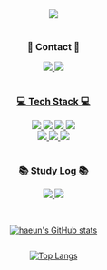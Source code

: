 <div align="center">

<img src="https://capsule-render.vercel.app/api?type=cylinder&color=black&height=120&section=header&text=haeun's%20git%20&fontSize=60&fontColor=ff87ca"/>
</br>
</br>

### 💓 Contact 💓 

<a href="https://www.instagram.com/hav_a_gr8_dae/"><img src="https://img.shields.io/badge/Instagram-black?labelColor=black?style=for-the-badge&logo=instagram&logoColor=pink">
<a href="mailto:eileen0228@naver.com"><img src="https://img.shields.io/badge/email-black?labelColor=black?style=for-the-badge&logo=mail.ru&logoColor=white">
</br>
</br>

### 💻 Tech Stack 💻

<img src="https://img.shields.io/badge/C++-black?labelColor=white?style=for-the-badge&logo=cplusplus&logoColor=blue">
<img src="https://img.shields.io/badge/Python-black?labelColor=whitestyle=for-the-badge&logo=python&logoColor=lightpurple">
<img src="https://img.shields.io/badge/JavaScript-black?labelColor=whitestyle=for-the-badge&logo=JavaScript&logoColor=yellow">
<img src="https://img.shields.io/badge/React-black?labelColor=whitestyle=for-the-badge&logo=React&logoColor=Skyblue">
</br>
<img src="https://img.shields.io/badge/Node.js-black?labelColor=whitestyle=for-the-badge&logo=Node.js&logoColor=green">
<img src="https://img.shields.io/badge/HTML5-black?labelColor=whitestyle=for-the-badge&logo=HTML5&logoColor=red">
<img src="https://img.shields.io/badge/CSS3-black?labelColor=whitestyle=for-the-badge&logo=CSS3&logoColor=orange">
</br>
</br>

### 📚 Study Log 📚

<a href="https://www.notion.so/cf083a40664a488d9bf531a410bbcbbe?pvs=4"><img src="https://img.shields.io/badge/Notion-black?labelColor=whitestyle=for-the-badge&logo=notion&logoColor=ff87ca">
<a href="https://haeunstudy.tistory.com/"><img src="https://img.shields.io/badge/Tistory-black?labelColor=whitestyle=for-the-badge&logo=tistory&logoColor=ff87ca">
</br>
</br>

<div style="display:flex; flex-direction:column;">
  
  ![haeun's GitHub stats](https://github-readme-stats.vercel.app/api?username=haeun0228&hide=stars&hide_rank=true&count_private=true&show_icons=true&theme=transparent&title_color=000000&icon_color=ff87ca&text_color=ff87ca)

  [![Top Langs](https://github-readme-stats.vercel.app/api/top-langs/?username=haeun0228&show_icons=true&layout=compact&title_color=000000&text_color=ff87ca)](https://github.com/haeun0228)

</div>

</div>




